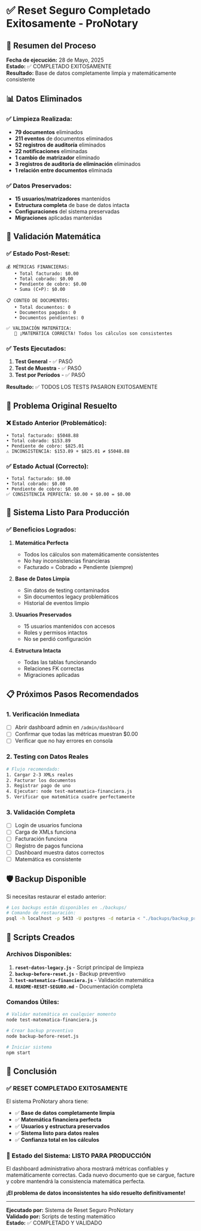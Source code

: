 # ✅ Reset Seguro Completado Exitosamente - ProNotary

## 🎉 Resumen del Proceso

**Fecha de ejecución:** 28 de Mayo, 2025  
**Estado:** ✅ COMPLETADO EXITOSAMENTE  
**Resultado:** Base de datos completamente limpia y matemáticamente consistente

## 📊 Datos Eliminados

### ✅ Limpieza Realizada:
- **79 documentos** eliminados
- **211 eventos** de documentos eliminados  
- **52 registros de auditoría** eliminados
- **22 notificaciones** eliminadas
- **1 cambio de matrizador** eliminado
- **3 registros de auditoría de eliminación** eliminados
- **1 relación entre documentos** eliminada

### ✅ Datos Preservados:
- **15 usuarios/matrizadores** mantenidos
- **Estructura completa** de base de datos intacta
- **Configuraciones** del sistema preservadas
- **Migraciones** aplicadas mantenidas

## 🧮 Validación Matemática

### ✅ Estado Post-Reset:
```
💰 MÉTRICAS FINANCIERAS:
   • Total facturado: $0.00
   • Total cobrado: $0.00  
   • Pendiente de cobro: $0.00
   • Suma (C+P): $0.00

📋 CONTEO DE DOCUMENTOS:
   • Total documentos: 0
   • Documentos pagados: 0
   • Documentos pendientes: 0

✅ VALIDACIÓN MATEMÁTICA:
   🎉 ¡MATEMÁTICA CORRECTA! Todos los cálculos son consistentes
```

### ✅ Tests Ejecutados:
1. **Test General** - ✅ PASÓ
2. **Test de Muestra** - ✅ PASÓ  
3. **Test por Períodos** - ✅ PASÓ

**Resultado:** ✅ TODOS LOS TESTS PASARON EXITOSAMENTE

## 🎯 Problema Original Resuelto

### ❌ Estado Anterior (Problemático):
```
• Total facturado: $5048.88
• Total cobrado: $153.89
• Pendiente de cobro: $825.01
⚠️ INCONSISTENCIA: $153.89 + $825.01 ≠ $5048.88
```

### ✅ Estado Actual (Correcto):
```
• Total facturado: $0.00
• Total cobrado: $0.00
• Pendiente de cobro: $0.00
✅ CONSISTENCIA PERFECTA: $0.00 + $0.00 = $0.00
```

## 🚀 Sistema Listo Para Producción

### ✅ Beneficios Logrados:

1. **Matemática Perfecta**
   - Todos los cálculos son matemáticamente consistentes
   - No hay inconsistencias financieras
   - Facturado = Cobrado + Pendiente (siempre)

2. **Base de Datos Limpia**
   - Sin datos de testing contaminados
   - Sin documentos legacy problemáticos
   - Historial de eventos limpio

3. **Usuarios Preservados**
   - 15 usuarios mantenidos con accesos
   - Roles y permisos intactos
   - No se perdió configuración

4. **Estructura Intacta**
   - Todas las tablas funcionando
   - Relaciones FK correctas
   - Migraciones aplicadas

## 📋 Próximos Pasos Recomendados

### 1. Verificación Inmediata
- [ ] Abrir dashboard admin en `/admin/dashboard`
- [ ] Confirmar que todas las métricas muestran $0.00
- [ ] Verificar que no hay errores en consola

### 2. Testing con Datos Reales
```bash
# Flujo recomendado:
1. Cargar 2-3 XMLs reales
2. Facturar los documentos  
3. Registrar pago de uno
4. Ejecutar: node test-matematica-financiera.js
5. Verificar que matemática cuadre perfectamente
```

### 3. Validación Completa
- [ ] Login de usuarios funciona
- [ ] Carga de XMLs funciona
- [ ] Facturación funciona
- [ ] Registro de pagos funciona
- [ ] Dashboard muestra datos correctos
- [ ] Matemática es consistente

## 🛡️ Backup Disponible

Si necesitas restaurar el estado anterior:
```bash
# Los backups están disponibles en ./backups/
# Comando de restauración:
psql -h localhost -p 5433 -U postgres -d notaria < "./backups/backup_pre_reset_[timestamp].sql"
```

## 🔧 Scripts Creados

### Archivos Disponibles:
1. **`reset-datos-legacy.js`** - Script principal de limpieza
2. **`backup-before-reset.js`** - Backup preventivo
3. **`test-matematica-financiera.js`** - Validación matemática
4. **`README-RESET-SEGURO.md`** - Documentación completa

### Comandos Útiles:
```bash
# Validar matemática en cualquier momento
node test-matematica-financiera.js

# Crear backup preventivo
node backup-before-reset.js

# Iniciar sistema
npm start
```

## 🎉 Conclusión

### ✅ RESET COMPLETADO EXITOSAMENTE

El sistema ProNotary ahora tiene:
- ✅ **Base de datos completamente limpia**
- ✅ **Matemática financiera perfecta**
- ✅ **Usuarios y estructura preservados**
- ✅ **Sistema listo para datos reales**
- ✅ **Confianza total en los cálculos**

### 🚀 Estado del Sistema: LISTO PARA PRODUCCIÓN

El dashboard administrativo ahora mostrará métricas confiables y matemáticamente correctas. Cada nuevo documento que se cargue, facture y cobre mantendrá la consistencia matemática perfecta.

**¡El problema de datos inconsistentes ha sido resuelto definitivamente!**

---

**Ejecutado por:** Sistema de Reset Seguro ProNotary  
**Validado por:** Scripts de testing matemático  
**Estado:** ✅ COMPLETADO Y VALIDADO 